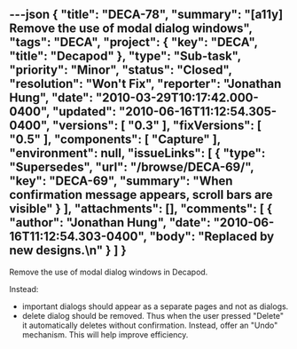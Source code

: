 ---json
{
  "title": "DECA-78",
  "summary": "[a11y] Remove the use of modal dialog windows",
  "tags": "DECA",
  "project": {
    "key": "DECA",
    "title": "Decapod"
  },
  "type": "Sub-task",
  "priority": "Minor",
  "status": "Closed",
  "resolution": "Won't Fix",
  "reporter": "Jonathan Hung",
  "date": "2010-03-29T10:17:42.000-0400",
  "updated": "2010-06-16T11:12:54.305-0400",
  "versions": [
    "0.3"
  ],
  "fixVersions": [
    "0.5"
  ],
  "components": [
    "Capture"
  ],
  "environment": null,
  "issueLinks": [
    {
      "type": "Supersedes",
      "url": "/browse/DECA-69/",
      "key": "DECA-69",
      "summary": "When confirmation message appears, scroll bars are visible"
    }
  ],
  "attachments": [],
  "comments": [
    {
      "author": "Jonathan Hung",
      "date": "2010-06-16T11:12:54.303-0400",
      "body": "Replaced by new designs.\n"
    }
  ]
}
---
Remove the use of modal dialog windows in Decapod.

Instead:

* important dialogs should appear as a separate pages and not as dialogs.
* delete dialog should be removed. Thus when the user pressed "Delete" it automatically deletes without confirmation. Instead, offer an "Undo" mechanism. This will help improve efficiency.

        